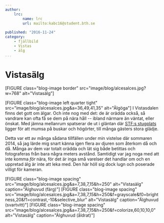 ```yaml
---
author:
    lrc:
        name: lrc
        url: mailto:kabc16@student.bth.se
    
published: "2016-11-24"
category:
    - fjällbild
    - Vistas
    - älg
...
```


Vistasälg
=========

[FIGURE class="blog-image border" src="image/blog/alcesalces.jpg?w=768" alt="Vistasälg"]

[FIGURE class="blog-image left quarter tight" src="image/blog/alcesalces.jpg&a=36,49,41,35" alt="Älgöga"]
I Vistasdalen finns det gott om älgar. Och inte nog med det: de är orädda också, så vandrare kan ofta få se dem på nära håll -- 
ibland närmare än väntat, eller önskat. Med jämna mellanrum spatserar de ut i gläntan där [STF:s stugplats](http://www.stfturist.se/vistas) ligger för att mumsa på buskar och högörter, 
till många gästers stora glädje.

Detta var ett av många sådana tillfällen under min vistelse där sommaren 2014, så jag lärde mig snart känna igen flera av djuren som återkom då och då. 
Många av dem var totalt orädda och lät sig både betittas och fotograferas från bara några meters avstånd. Samtidigt var jag noga med att inte komma *för* nära, 
för det är inga små varelser det handlar om och en uppretad älg är inte att leka med. Den här höll sig dock lugn och poserade villigt för kameran.

<!--more-->

<div class="text-center">
[FIGURE class="blog-image spacing" src="image/blog/alcesalces.jpg&a=7,38,7,15&h=250" alt="Vistasälg" caption="Älghuvud (färg)"]
[FIGURE class="blog-image spacing" src="image/blog/alcesalces.jpg&a=7,38,7,15&h=250&f=grayscale&f0=brightness,20&f1=contrast,-10&selective_blur" alt="Vistasälg" caption="Älghuvud (svartvitt)"]
[FIGURE class="blog-image spacing" src="image/blog/alcesalces.jpg&a=7,38,7,15&h=250&f=colorize,60,10,10,0" alt="Vistasälg" caption="Älghuvud (åldrat)"]
</div>
